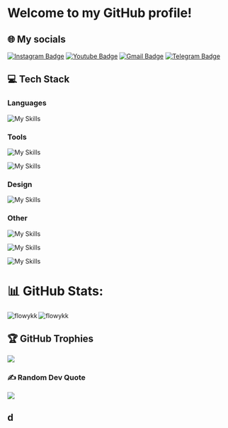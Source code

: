 # Welcome to my GitHub profile!<br>

## 🌐 My socials
[![Instagram Badge](https://img.shields.io/badge/-flowykk-purple?style=flat-square&logo=instagram&logoColor=white&link=https://instagram.com/kanna6501/)]([https://instagram.com/kanna6501](https://instagram.com/flowykk))
[![Youtube Badge](https://img.shields.io/badge/-flowy-darkred?style=flat-square&logo=youtube&logoColor=white&link=https://www.youtube.com/c/koolkanna)]([https://www.youtube.com/c/koolkanna](https://youtube.com/@flowy3681?si=aPMy0FHEv8v_1-Pa))
[![Gmail Badge](https://img.shields.io/badge/-flowykk@gmail.com-c14438?style=flat-square&logo=Gmail&logoColor=white&link=mailto:kanna6501@gmail.com)](mailto:cristgames123@gmail.com)
[![Telegram Badge](https://img.shields.io/badge/-flowykk-c14438?style=flat-square&logo=Telegram&logoColor=white&Color=blue&link=https://flowykk.t.me/)](https://flowykk.t.me/)



## 💻 Tech Stack

### Languages
![My Skills](https://skillicons.dev/icons?i=cs,cpp,swift,kotlin,py,java,js&theme=light)

### Tools
![My Skills](https://skillicons.dev/icons?i=cmake,git,github,gitlab,gradle&theme=light)

![My Skills](https://skillicons.dev/icons?i=matlab,octave&theme=light)

### Design
![My Skills](https://skillicons.dev/icons?i=ps,ai,ae,figma,blender&theme=light)

### Other
![My Skills](https://skillicons.dev/icons?i=mysql,postgres,postman,md&theme=light)

![My Skills](https://skillicons.dev/icons?i=css,html&theme=light)

![My Skills](https://skillicons.dev/icons?i=dotnet,flask,bootstrap&theme=light)

# 📊 GitHub Stats:
<p><img align="left" src="https://github-readme-stats.vercel.app/api/top-langs?username=flowykk&theme=radical&hide_border=true&show_icons=true&locale=en&layout=compact" alt="flowykk" /></p>
<p><img align="center" src="https://github-readme-streak-stats.herokuapp.com/?user=flowykk&theme=radical&hide_border=true&locale=en&layout=compact" alt="flowykk" /></p>

## 🏆 GitHub Trophies
![](https://github-profile-trophy.vercel.app/?username=flowykk&theme=radical&no-frame=false&no-bg=true&margin-w=4)

### ✍️ Random Dev Quote
![](https://quotes-github-readme.vercel.app/api?type=horizontal&theme=radical)

## d
